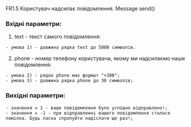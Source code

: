 FR1.5	Користувач надсилає повідомлення.	Message	send()

### Вхідні параметри:

  1. text - текст самого повідомлення:

    - умова 1) - довжина рядка text до 5000 символів.
  2. phone - номер телефону користувача, якому ми надсилаємо наше повідомлення:

    - умова 2) - рядок phone має формат "+380";
    - умова 3) - довжина рядка phone до 30 символів;

### Вихідні параметри:

    - значення = 1 - ваше повідомлення було успішно відправлено!;
    - значення = -1 - при відправленні вашего повідомлення сталася помілка. Будь ласка спропуйте надіслати ще раз!;
